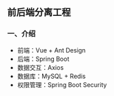 ## 前后端分离工程
### 一、介绍
- 前端：Vue + Ant Design
- 后端：Spring Boot
- 数据交互：Axios
- 数据库：MySQL + Redis
- 权限管理：Spring Boot Security

